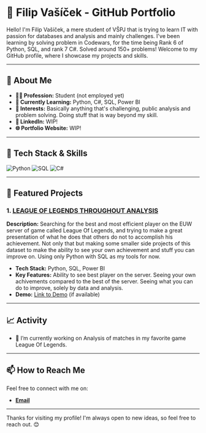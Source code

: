 
# 🌟 Filip Vašíček - GitHub Portfolio

Hello! I'm Filip Vašíček, a mere student of VŠPJ that is trying to learn IT with passion for databases and analysis and mainly challenges. I've been learning by solving problem in Codewars, for the time being Rank 6 of Python, SQL, and rank 7 C#. Solved around 150+ problems! Welcome to my GitHub profile, where I showcase my projects and skills.

---

## 📌 About Me
- **👨‍💻 Profession:** Student (not employed yet)
- **🌱 Currently Learning:** Python, C#, SQL, Power BI
- **🚀 Interests:** Basically anything that's challenging, public analysis and problem solving. Doing stuff that is way beyond my skill.
- **🔗 LinkedIn:** WIP!
- **🌐 Portfolio Website:** WIP!

---

## 🔧 Tech Stack & Skills

![Python](https://img.shields.io/badge/-Python-3776AB?style=flat-square&logo=python&logoColor=white)
![SQL](https://img.shields.io/badge/-SQL-4479A1?style=flat-square&logo=postgresql&logoColor=white)
![C#](https://img.shields.io/badge/-C%23-239120?style=flat-square&logo=c-sharp&logoColor=white)

---

## 📁 Featured Projects

### 1. [LEAGUE OF LEGENDS THROUGHOUT ANALYSIS](https://github.com/tempszektana/project-name)
**Description:** Searching for the best and most efficient player on the EUW server of game called League Of Legends, and trying to make a great presentation of what he does that others do not to accomplish his achievement. Not only that but making some smaller side projects of this dataset to make the ability to see your own achievement and stuff you can improve on. Using only Python with SQL as my tools for now.
- **Tech Stack:** Python, SQL, Power BI
- **Key Features:** Ability to see best player on the server. Seeing your own achivements compared to the best of the server. Seeing what you can do to improve, solely by data and analysis.
- **Demo:** [Link to Demo](URL) (if available)

---

## 📈 Activity

- 🔭 I’m currently working on Analysis of matches in my favorite game League Of Legends.

---

## 📫 How to Reach Me

Feel free to connect with me on:
- **[Email](mailto:filip25vas@gmail.com)**

---

Thanks for visiting my profile! I'm always open to new ideas, so feel free to reach out. 😊
